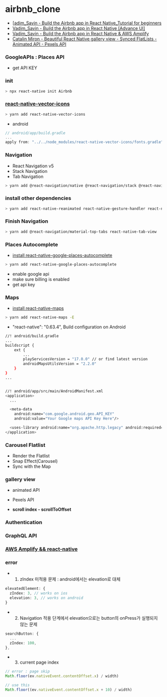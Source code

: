 # airbnb_clone

- [[adim_Savin - Build the Airbnb app in React Native_Tutorial for beginners](https://www.youtube.com/watch?v=ZxkmTsEYfg8)
- [Vadim_Savin - Build the Airbnb app in React Native [Advance UI]](https://www.youtube.com/watch?v=2zy2qX1eR6E)
- [Vadim_Savin - Build the Airbnb app in React Native & AWS Amplify](https://www.youtube.com/watch?v=ch2oOdnLkqw)
- [Catalin Miron - Beautiful React Native gallery view - Synced FlatLists - Animated API - Pexels API](https://www.youtube.com/watch?v=gjC2oUJhePE)

### GoogleAPIs : Places API

- get API KEY

### init

```sh
> npx react-native init Airbnb
```

### [react-native-vector-icons](https://github.com/oblador/react-native-vector-icons)

```sh
> yarn add react-native-vector-icons
```

- android

```ts
// android/app/build.gradle
...
apply from: "../../node_modules/react-native-vector-icons/fonts.gradle"
```

### Navigation

- React Navigation v5
- Stack Navigation
- Tab Navigation

```sh
> yarn add @react-navigation/native @react-navigation/stack @react-navigation/bottom-tabs @react-navigation/material-top-tabs
```

### install other dependencies

```sh
> yarn add react-native-reanimated react-native-gesture-handler react-native-screens react-native-safe-area-context @react-native-community/masked-view
```

### Finish Navigation

```sh
> yarn add @react-navigation/material-top-tabs react-native-tab-view
```

### Places Autocomplete

- [install react-native-google-places-autocomplete](https://github.com/FaridSafi/react-native-google-places-autocomplete)

```sh
> yarn add react-native-google-places-autocomplete
```

- enable google api
- make sure billing is enabled
- get api key

### Maps

- [install react-native-maps](https://github.com/react-native-maps/react-native-maps/blob/master/docs/installation.md)

```sh
> yarn add react-native-maps -E
```

- "react-native": "0.63.4", Build configuration on Android

```sh
//! android/build.gradle
...
buildscript {
    ext {
        ...
        playServicesVersion = "17.0.0" // or find latest version
        androidMapsUtilsVersion = "2.2.0"
    }
}
...


//! android/app/src/main/AndroidManifest.xml
<application>
  ...

  <meta-data
    android:name="com.google.android.geo.API_KEY"
    android:value="Your Google maps API Key Here"/>

  <uses-library android:name="org.apache.http.legacy" android:required="false"/>
</application>
```

### Carousel Flatlist

- Render the Flatlist
- Snap Effect(Carousel)
- Sync with the Map

### gallery view

- animated API
- Pexels API

- **scroll index - scrollToOffset**

### Authentication

### GraphQL API

### [AWS Amplify && react-native](https://docs.amplify.aws/start/q/integration/react-native)

### error

- 1. zIndex 미적용 문제 : android에서는 elevation로 대체

```ts
elevatedElement: {
  zIndex: 3, // works on ios
  elevation: 3, // works on android
}
```

- 2. Navigation 적용 단계에서 elevation으로는 button의 onPress가 실행되지 않는 문제

```ts
searchButton: {
  ...
  zIndex: 100,
},
```

- 3. current page index

```ts
// error : page skip
Math.floor(ev.nativeEvent.contentOffset.x) / width)

// use this
Math.floor((ev.nativeEvent.contentOffset.x + 10) / width)
```
